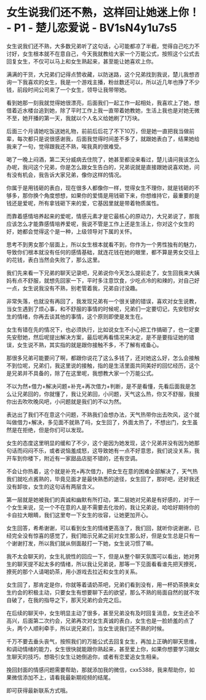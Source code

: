 # 女生说我们还不熟，这样回让她迷上你！ - P1 - 楚儿恋爱说 - BV1sN4y1u7s5

女生说我们还不熟，大多数兄弟听了这句话，心可能都凉了半截，觉得自己吃力不讨好，女生根本就不在意自己，今天我就教给大家一个万能公式，按照这个公式去回复女生，不仅可以马上和女生熟起来，甚至能让她喜欢上你。

满满的干货，大兄弟们记得点赞收藏，以防迷路，这个兄弟找到我说，楚儿我想咨询一下我喜欢的女生，我是一个游戏主播，粉丝数还可以，所以近几年也挣了不少钱，前段时间公司来了一个女生，领导让我带带她。

看到她那一刻我就觉得她很漂亮，后面我们一起工作一起相处，我喜欢上了她，想借着近水楼台追到她，除了平时工作上我一直带着她教她，生活上我也是对她无微不至，她开播的第一天，我就以个人名义给她刷了1万块。

后面三个月请她吃饭送她礼物，前前后后花了不下10万，但是她一直把我当做前辈，每次都只是说很感谢我，后面我觉得时间差不多了，就跟她表白了，结果她给我来了一句，觉得跟我还不熟，唉我真的很难受。

喝了一晚上闷酒，第二天分威病去住院了，她甚至都没来看过，楚儿请问我该怎么办呢，我问这个兄弟，你是怎么跟女生告白的，兄弟说就是直接跟她说喜欢她，问有没有机会，我告诉大家兄弟，像你这样的情况。

你属于是用钱砸的表白，现在很多人都像你一样，觉得女生不理你，就是钱砸的不够多，那你换个角度想想，如果你的爱情是用钱砸下来，你想维持它，最重要的是钱还是爱呢，所有拿钱砸下来的爱，它基因里就是带着物质属性。

而靠着感情培养起来的爱呢，情感元素才是它最核心的原动力，大兄弟说了，那我应该怎么才能靠感情培养爱呢，我说不管是工作上还是生活上，你对这个女生的好，她都会觉得这个是一种，上级领导对下属的关怀。

思考不到男女那个层面上，所以女生根本就看不到，你作为一个男性独有的魅力，导致你们根本就没有任何的感情基础，就连花钱在她的眼里，都不算是男女交往上的花钱，表白当然会失败了，那么这里。

我们先来看一下兄弟的聊天记录吧，兄弟说你今天怎么提前走了，女生回我来大姨妈有点不舒服，就想先回家一下，平时多注意饮食，少吃点冷的和辣的，对自己好一点，女生说我没有不熟，别老管着我，兄弟自讨没趣。

非常失落，也就没有再回了，我发现兄弟有一个很关键的错误，喜欢对女生说教，当女生遇到了烦心事，和不舒服的事情的时候呢，兄弟们一定要切记，先安慰好女生的情绪，你再去谈其他的事情，这个原则即使是发生在。

女生有错在先的情况下，也必须执行，比如说女生不小心把工作搞砸了，也一定要先安慰她，然后呢提出解决方案，最后呢再看情况来决定，是不是要指证她的错误，女生说不熟，其实指的就是跟你接触不多，不了解有戒备心。

那很多兄弟可能要问了啊，都跟你说花了这么多钱了，还对她这么好，怎么会接触不到位呢，兄弟们，我这里说的接触，指的是生活里面共同美好的回忆经历，这个是兄弟并不具备的，除了在这里呢，我想教大家一个万能公式。

不以为然+借力+解决问题+补充+再次借力+判断，是不是看懂，先看后面我是怎么让兄弟回的，你就懂了，我让兄弟回，小问题，天气这么热，你又不舒服，我接你出去吹吹晚风吧，小问题就是我们的不以为然。

表达出了我们不在意这个问题，不熟我们会想办法，天气热带你出去吹风，这个就叫做借力+解决，多见面不就熟了吗，女生回了，外面太热了，不想出门，女生虽然是在拒绝，但是你们可以发现。

女生的态度这里明显的缓和了不少，这个是因为她发现，这个兄弟并没有因为她那句话而闷闷不乐，或者说恼羞成怒，这导致她有一点不好意思，我们说没关系，我开车到你楼下，附近有一家甜品店挺不错的，还有空调。

不会让你热着，这个就是补充+再次借力，把女生在意的困难全部解决了，天气热我们就吃点酱熟的，毕竟见面才是最快熟悉的途径，女生回了，那好吧，还好我还没有卸妆，女生的这句话有两层含义。

第一层就是她被我们的真诚和幽默有所打动，第二层她对兄弟是有好感的，对于一个女生来说，见一个不在意的人是不需要去化妆的，我让兄弟说，哈哈好期待你的卡自拉大眼睛，我们这里夸一下女生的妆容，让她更加开心。

女生回答，希希谢谢，可以看到女生的情绪更高涨了，我们回，就听你说谢谢，已经完全没有惊喜的感觉了，我们暗示兄弟之前对女生那么好，但是女生总是只有一个谢谢打发，所以我们就从侧面敲打一下她，女生说习惯了嘛。

我不太会聊天的，女生礼貌性的回应一下，但是从整个聊天氛围可以看出，她对男生的聊天提不起太多的情绪，所以我让兄弟说，那等一下见面看看谁先把天撩死，撩死的那个人请喝奶茶，用小游戏去拉近和女生的关系。

女生回了，那肯定是你，你就等着请奶茶吧，兄弟们看到没有，用一杯奶茶换来女生约会的积极主动，只要女生有想要聊下去的欲望，那么不熟的局面自然的就不攻自破了，在我的指导之下，那天兄弟约会完之后。

在后续的聊天中，女生明显主动了很多，甚至兄弟没有及时回复消息，女生还会不高兴，后面第二次约会，兄弟再次对女生真诚的表白，女生也是一脸娇羞的点了头，两个人顺利牵手，所以说兄弟们，当女生说我们还不熟的时候。

千万不要去垂头丧气，按照我们的万能公式去回复女生，再加上正确的聊天思维，和调动情绪的能力，女生很快就能跟你熟起来，甚至爱上你，如果你想要学习跟女生聊天的技巧，想吸引女生让她倒追你，或者有恋爱追女生相亲。

挽回封面的情感问题需要帮助，那就添加我的微信，cxx5388，我来帮助你，如果微信添加不上，请看我最新期视频的结尾。

即可获得最新联系方式哦。